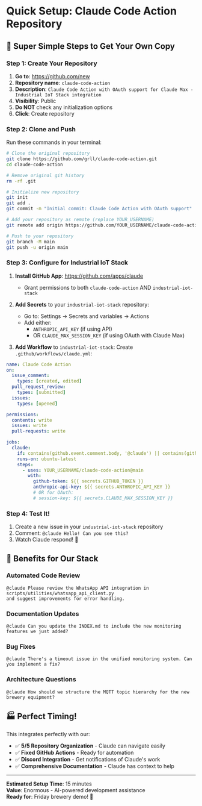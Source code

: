# Quick Setup: Claude Code Action Repository

## 🚀 Super Simple Steps to Get Your Own Copy

### Step 1: Create Your Repository
1. **Go to**: https://github.com/new
2. **Repository name**: `claude-code-action`
3. **Description**: `Claude Code Action with OAuth support for Claude Max - Industrial IoT Stack integration`
4. **Visibility**: Public
5. **Do NOT** check any initialization options
6. **Click**: Create repository

### Step 2: Clone and Push
Run these commands in your terminal:

```bash
# Clone the original repository
git clone https://github.com/grll/claude-code-action.git
cd claude-code-action

# Remove original git history
rm -rf .git

# Initialize new repository
git init
git add .
git commit -m "Initial commit: Claude Code Action with OAuth support"

# Add your repository as remote (replace YOUR_USERNAME)
git remote add origin https://github.com/YOUR_USERNAME/claude-code-action.git

# Push to your repository
git branch -M main
git push -u origin main
```

### Step 3: Configure for Industrial IoT Stack

1. **Install GitHub App**: https://github.com/apps/claude
   - Grant permissions to both `claude-code-action` AND `industrial-iot-stack`

2. **Add Secrets** to your `industrial-iot-stack` repository:
   - Go to: Settings → Secrets and variables → Actions
   - Add either:
     - `ANTHROPIC_API_KEY` (if using API)
     - OR `CLAUDE_MAX_SESSION_KEY` (if using OAuth with Claude Max)

3. **Add Workflow** to `industrial-iot-stack`:
   Create `.github/workflows/claude.yml`:

```yaml
name: Claude Code Action
on:
  issue_comment:
    types: [created, edited]
  pull_request_review:
    types: [submitted]
  issues:
    types: [opened]

permissions:
  contents: write
  issues: write
  pull-requests: write

jobs:
  claude:
    if: contains(github.event.comment.body, '@claude') || contains(github.event.issue.body, '@claude') || contains(github.event.review.body, '@claude')
    runs-on: ubuntu-latest
    steps:
      - uses: YOUR_USERNAME/claude-code-action@main
        with:
          github-token: ${{ secrets.GITHUB_TOKEN }}
          anthropic-api-key: ${{ secrets.ANTHROPIC_API_KEY }}
          # OR for OAuth:
          # session-key: ${{ secrets.CLAUDE_MAX_SESSION_KEY }}
```

### Step 4: Test It!
1. Create a new issue in your `industrial-iot-stack` repository
2. Comment: `@claude Hello! Can you see this?`
3. Watch Claude respond! 🎉

## 🎯 Benefits for Our Stack

### Automated Code Review
```
@claude Please review the WhatsApp API integration in scripts/utilities/whatsapp_api_client.py 
and suggest improvements for error handling.
```

### Documentation Updates
```
@claude Can you update the INDEX.md to include the new monitoring features we just added?
```

### Bug Fixes
```
@claude There's a timeout issue in the unified monitoring system. Can you implement a fix?
```

### Architecture Questions
```
@claude How should we structure the MQTT topic hierarchy for the new brewery equipment?
```

## 🏭 Perfect Timing!

This integrates perfectly with our:
- ✅ **5/5 Repository Organization** - Claude can navigate easily
- ✅ **Fixed GitHub Actions** - Ready for automation
- ✅ **Discord Integration** - Get notifications of Claude's work
- ✅ **Comprehensive Documentation** - Claude has context to help

---

**Estimated Setup Time**: 15 minutes  
**Value**: Enormous - AI-powered development assistance  
**Ready for**: Friday brewery demo! 🍺
